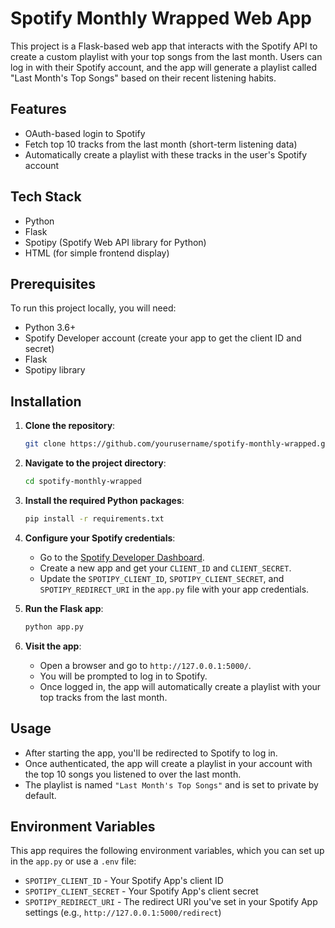 # Spotify Monthly Wrapped Web App

This project is a Flask-based web app that interacts with the Spotify API to create a custom playlist with your top songs from the last month. Users can log in with their Spotify account, and the app will generate a playlist called "Last Month's Top Songs" based on their recent listening habits.

## Features
- OAuth-based login to Spotify
- Fetch top 10 tracks from the last month (short-term listening data)
- Automatically create a playlist with these tracks in the user's Spotify account

## Tech Stack
- Python
- Flask
- Spotipy (Spotify Web API library for Python)
- HTML (for simple frontend display)

## Prerequisites
To run this project locally, you will need:
- Python 3.6+
- Spotify Developer account (create your app to get the client ID and secret)
- Flask
- Spotipy library

## Installation

1. **Clone the repository**:

    ```bash
    git clone https://github.com/yourusername/spotify-monthly-wrapped.git
    ```

2. **Navigate to the project directory**:

    ```bash
    cd spotify-monthly-wrapped
    ```

3. **Install the required Python packages**:

    ```bash
    pip install -r requirements.txt
    ```

4. **Configure your Spotify credentials**:

    - Go to the [Spotify Developer Dashboard](https://developer.spotify.com/dashboard/applications).
    - Create a new app and get your `CLIENT_ID` and `CLIENT_SECRET`.
    - Update the `SPOTIPY_CLIENT_ID`, `SPOTIPY_CLIENT_SECRET`, and `SPOTIPY_REDIRECT_URI` in the `app.py` file with your app credentials.

5. **Run the Flask app**:

    ```bash
    python app.py
    ```

6. **Visit the app**:

    - Open a browser and go to `http://127.0.0.1:5000/`.
    - You will be prompted to log in to Spotify.
    - Once logged in, the app will automatically create a playlist with your top tracks from the last month.

## Usage

- After starting the app, you'll be redirected to Spotify to log in.
- Once authenticated, the app will create a playlist in your account with the top 10 songs you listened to over the last month.
- The playlist is named `"Last Month's Top Songs"` and is set to private by default.

## Environment Variables

This app requires the following environment variables, which you can set up in the `app.py` or use a `.env` file:

- `SPOTIPY_CLIENT_ID` - Your Spotify App's client ID
- `SPOTIPY_CLIENT_SECRET` - Your Spotify App's client secret
- `SPOTIPY_REDIRECT_URI` - The redirect URI you've set in your Spotify App settings (e.g., `http://127.0.0.1:5000/redirect`)

